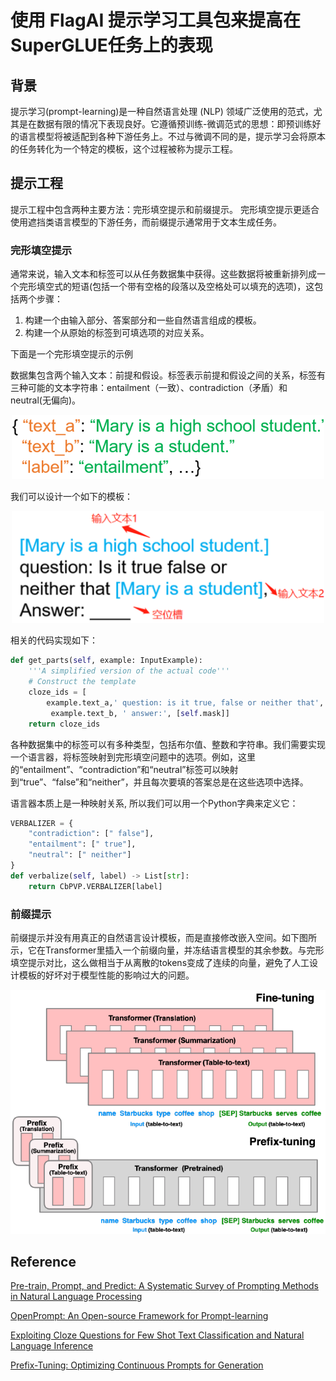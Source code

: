 # 使用 FlagAI 提示学习工具包来提高在SuperGLUE任务上的表现

## 背景
提示学习(prompt-learning)是一种自然语言处理 (NLP) 领域广泛使用的范式，尤其是在数据有限的情况下表现良好。它遵循预训练-微调范式的思想：即预训练好的语言模型将被适配到各种下游任务上。不过与微调不同的是，提示学习会将原本的任务转化为一个特定的模板，这个过程被称为提示工程。

## 提示工程
提示工程中包含两种主要方法：完形填空提示和前缀提示。 完形填空提示更适合使用遮挡类语言模型的下游任务，而前缀提示通常用于文本生成任务。

### 完形填空提示
通常来说，输入文本和标签可以从任务数据集中获得。这些数据将被重新排列成一个完形填空式的短语(包括一个带有空格的段落以及空格处可以填充的选项)，这包括两个步骤：
1. 构建一个由输入部分、答案部分和一些自然语言组成的模板。
2. 构建一个从原始的标签到可填选项的对应关系。

下面是一个完形填空提示的示例

数据集包含两个输入文本：前提和假设。标签表示前提和假设之间的关系，标签有三种可能的文本字符串：entailment（一致）、contradiction（矛盾）和neutral(无偏向)。

<div align=center><img src="img/dataset_example_2.png" width="500px"></div>

我们可以设计一个如下的模板：

<div align=center><img src="img/prompt_figure_1.png" width="500px"></div>

相关的代码实现如下：

```python
def get_parts(self, example: InputExample):  
    '''A simplified version of the actual code'''
    # Construct the template
    cloze_ids = [
        example.text_a,' question: is it true, false or neither that',
         example.text_b, ' answer:', [self.mask]]
    return cloze_ids
```

各种数据集中的标签可以有多种类型，包括布尔值、整数和字符串。我们需要实现一个语言器，将标签映射到完形填空问题中的选项。例如，这里的“entailment”、“contradiction”和“neutral”标签可以映射到“true”、“false”和“neither”，并且每次要填的答案总是在这些选项中选择。

语言器本质上是一种映射关系, 所以我们可以用一个Python字典来定义它：
```python
VERBALIZER = {
    "contradiction": [" false"],
    "entailment": [" true"],
    "neutral": [" neither"]
}
def verbalize(self, label) -> List[str]:
    return CbPVP.VERBALIZER[label]
```

### 前缀提示
前缀提示并没有用真正的自然语言设计模板，而是直接修改嵌入空间。如下图所示，它在Transformer里插入一个前缀向量，并冻结语言模型的其余参数。与完形填空提示对比，这么做相当于从离散的tokens变成了连续的向量，避免了人工设计模板的好坏对于模型性能的影响过大的问题。
<div align=center><img src="img/prompt_figure_2.png" width="600px"></div>


## Reference
[Pre-train, Prompt, and Predict: A Systematic Survey of Prompting Methods in Natural Language Processing](https://arxiv.org/abs/2107.13586)

[OpenPrompt: An Open-source Framework for Prompt-learning](https://arxiv.org/abs/2111.01998)

[Exploiting Cloze Questions for Few Shot Text Classification and Natural Language Inference](https://arxiv.org/abs/2001.07676)

[Prefix-Tuning: Optimizing Continuous Prompts for Generation](https://arxiv.org/abs/2101.00190)